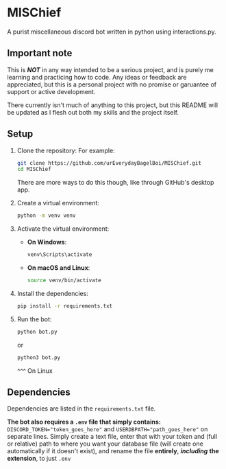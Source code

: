 # MISChief
A purist miscellaneous discord bot written in python using interactions.py.

## Important note
This is ***NOT*** in any way intended to be a serious project, and is purely me learning and practicing how to code. Any ideas or feedback are appreciated, but this is a personal project with no promise or garuantee of support or active development.

There currently isn't much of anything to this project, but this README will be updated as I flesh out both my skills and the project itself.

## Setup

1. Clone the repository:
    For example:
    ```sh
    git clone https://github.com/urEverydayBagelBoi/MISChief.git
    cd MISChief
    ```
    There are more ways to do this though, like through GitHub's desktop app.

2. Create a virtual environment:
    ```sh
    python -m venv venv
    ```

3. Activate the virtual environment:

    - **On Windows**:
        ```sh
        venv\Scripts\activate
        ```
    - **On macOS and Linux**:
        ```sh
        source venv/bin/activate
        ```

4. Install the dependencies:
    ```sh
    pip install -r requirements.txt
    ```

5. Run the bot:
    ```sh
    python bot.py
    ```
    or
   ```sh
   python3 bot.py
   ```
   ^^^ On Linux

## Dependencies

Dependencies are listed in the `requirements.txt` file.

**The bot also requires a `.env` file that simply contains:** `DISCORD_TOKEN="token_goes_here"` and `USERDBPATH="path_goes_here"` on separate lines. Simply create a text file, enter that with your token and (full or relative) path to where you want your database file (will create one automatically if it doesn't exist), and rename the file **entirely**, ***including*** **the extension**, to just `.env`
